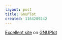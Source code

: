 ```yaml
--- 
layout: post
title: GnuPlot
created: 1164289242
---
```

[Excellent site](http://t16web.lanl.gov/Kawano/gnuplot/index-e.html) on [GNUPlot](http://gnuplot.info)
